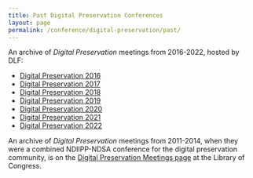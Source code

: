 ```yaml
---
title: Past Digital Preservation Conferences
layout: page
permalink: /conference/digital-preservation/past/
---
```

An archive of _Digital Preservation_ meetings from 2016-2022, hosted by DLF: <!--Links to information about the _Digital Preservation_ meetings from 2016-:-->

- [Digital Preservation 2016](/conference/digital-preservation-2016)
- [Digital Preservation 2017](/conference/digital-preservation-2017)
- [Digital Preservation 2018](/conference/digital-preservation-2018)
- [Digital Preservation 2019](/conference/digital-preservation-2019)
- [Digital Preservation 2020](/conference/digital-preservation-2020)
- [Digital Preservation 2021](/conference/digital-preservation-2021)
- [Digital Preservation 2022](/conference/digital-preservation-2022)


An archive of _Digital Preservation_ meetings from 2011-2014, when they were a combined NDIIPP-NDSA conference for the digital preservation community, is on the [Digital Preservation Meetings page](http://www.digitalpreservation.gov/meetings/) at the Library of Congress.

